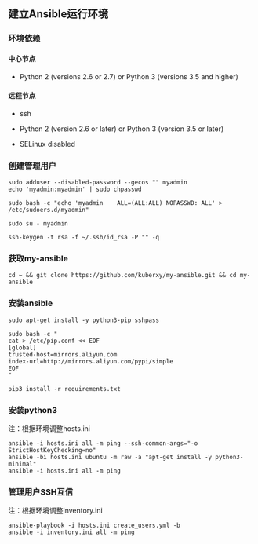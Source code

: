 ## 建立Ansible运行环境

### 环境依赖

#### 中心节点

- Python 2 (versions 2.6 or 2.7) or Python 3 (versions 3.5 and higher) 



#### 远程节点

- ssh

- Python 2 (version 2.6 or later) or Python 3 (version 3.5 or later)
- SELinux disabled



### 创建管理用户

```shell
sudo adduser --disabled-password --gecos "" myadmin
echo 'myadmin:myadmin' | sudo chpasswd

sudo bash -c "echo 'myadmin    ALL=(ALL:ALL) NOPASSWD: ALL' > /etc/sudoers.d/myadmin"

sudo su - myadmin

ssh-keygen -t rsa -f ~/.ssh/id_rsa -P "" -q
```



### 获取my-ansible

```shell
cd ~ && git clone https://github.com/kuberxy/my-ansible.git && cd my-ansible
```



### 安装ansible

```shell
sudo apt-get install -y python3-pip sshpass

sudo bash -c "
cat > /etc/pip.conf << EOF
[global]
trusted-host=mirrors.aliyun.com
index-url=http://mirrors.aliyun.com/pypi/simple
EOF
"

pip3 install -r requirements.txt
```



### 安装python3
注：根据环境调整hosts.ini

```shell
ansible -i hosts.ini all -m ping --ssh-common-args="-o StrictHostKeyChecking=no"
ansible -bi hosts.ini ubuntu -m raw -a "apt-get install -y python3-minimal"
ansible -i hosts.ini all -m ping
```



### 管理用户SSH互信
注：根据环境调整inventory.ini

```shell
ansible-playbook -i hosts.ini create_users.yml -b
ansible -i inventory.ini all -m ping
```


